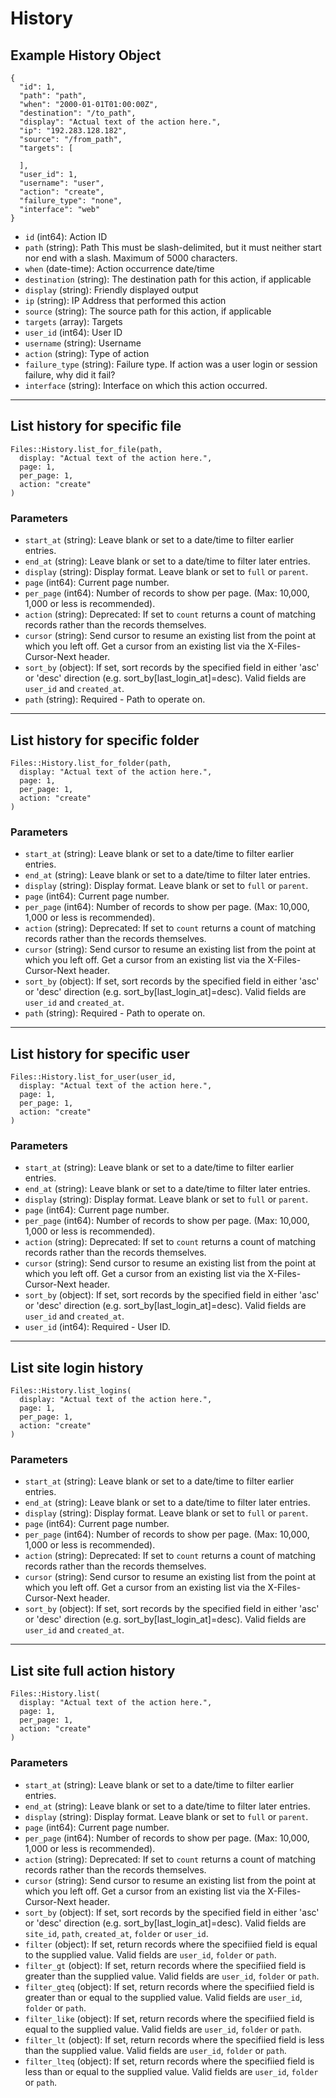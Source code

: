 # History

## Example History Object

```
{
  "id": 1,
  "path": "path",
  "when": "2000-01-01T01:00:00Z",
  "destination": "/to_path",
  "display": "Actual text of the action here.",
  "ip": "192.283.128.182",
  "source": "/from_path",
  "targets": [

  ],
  "user_id": 1,
  "username": "user",
  "action": "create",
  "failure_type": "none",
  "interface": "web"
}
```

* `id` (int64): Action ID
* `path` (string): Path This must be slash-delimited, but it must neither start nor end with a slash. Maximum of 5000 characters.
* `when` (date-time): Action occurrence date/time
* `destination` (string): The destination path for this action, if applicable
* `display` (string): Friendly displayed output
* `ip` (string): IP Address that performed this action
* `source` (string): The source path for this action, if applicable
* `targets` (array): Targets
* `user_id` (int64): User ID
* `username` (string): Username
* `action` (string): Type of action
* `failure_type` (string): Failure type.  If action was a user login or session failure, why did it fail?
* `interface` (string): Interface on which this action occurred.


---

## List history for specific file

```
Files::History.list_for_file(path, 
  display: "Actual text of the action here.", 
  page: 1, 
  per_page: 1, 
  action: "create"
)
```

### Parameters

* `start_at` (string): Leave blank or set to a date/time to filter earlier entries.
* `end_at` (string): Leave blank or set to a date/time to filter later entries.
* `display` (string): Display format. Leave blank or set to `full` or `parent`.
* `page` (int64): Current page number.
* `per_page` (int64): Number of records to show per page.  (Max: 10,000, 1,000 or less is recommended).
* `action` (string): Deprecated: If set to `count` returns a count of matching records rather than the records themselves.
* `cursor` (string): Send cursor to resume an existing list from the point at which you left off.  Get a cursor from an existing list via the X-Files-Cursor-Next header.
* `sort_by` (object): If set, sort records by the specified field in either 'asc' or 'desc' direction (e.g. sort_by[last_login_at]=desc). Valid fields are `user_id` and `created_at`.
* `path` (string): Required - Path to operate on.


---

## List history for specific folder

```
Files::History.list_for_folder(path, 
  display: "Actual text of the action here.", 
  page: 1, 
  per_page: 1, 
  action: "create"
)
```

### Parameters

* `start_at` (string): Leave blank or set to a date/time to filter earlier entries.
* `end_at` (string): Leave blank or set to a date/time to filter later entries.
* `display` (string): Display format. Leave blank or set to `full` or `parent`.
* `page` (int64): Current page number.
* `per_page` (int64): Number of records to show per page.  (Max: 10,000, 1,000 or less is recommended).
* `action` (string): Deprecated: If set to `count` returns a count of matching records rather than the records themselves.
* `cursor` (string): Send cursor to resume an existing list from the point at which you left off.  Get a cursor from an existing list via the X-Files-Cursor-Next header.
* `sort_by` (object): If set, sort records by the specified field in either 'asc' or 'desc' direction (e.g. sort_by[last_login_at]=desc). Valid fields are `user_id` and `created_at`.
* `path` (string): Required - Path to operate on.


---

## List history for specific user

```
Files::History.list_for_user(user_id, 
  display: "Actual text of the action here.", 
  page: 1, 
  per_page: 1, 
  action: "create"
)
```

### Parameters

* `start_at` (string): Leave blank or set to a date/time to filter earlier entries.
* `end_at` (string): Leave blank or set to a date/time to filter later entries.
* `display` (string): Display format. Leave blank or set to `full` or `parent`.
* `page` (int64): Current page number.
* `per_page` (int64): Number of records to show per page.  (Max: 10,000, 1,000 or less is recommended).
* `action` (string): Deprecated: If set to `count` returns a count of matching records rather than the records themselves.
* `cursor` (string): Send cursor to resume an existing list from the point at which you left off.  Get a cursor from an existing list via the X-Files-Cursor-Next header.
* `sort_by` (object): If set, sort records by the specified field in either 'asc' or 'desc' direction (e.g. sort_by[last_login_at]=desc). Valid fields are `user_id` and `created_at`.
* `user_id` (int64): Required - User ID.


---

## List site login history

```
Files::History.list_logins(
  display: "Actual text of the action here.", 
  page: 1, 
  per_page: 1, 
  action: "create"
)
```

### Parameters

* `start_at` (string): Leave blank or set to a date/time to filter earlier entries.
* `end_at` (string): Leave blank or set to a date/time to filter later entries.
* `display` (string): Display format. Leave blank or set to `full` or `parent`.
* `page` (int64): Current page number.
* `per_page` (int64): Number of records to show per page.  (Max: 10,000, 1,000 or less is recommended).
* `action` (string): Deprecated: If set to `count` returns a count of matching records rather than the records themselves.
* `cursor` (string): Send cursor to resume an existing list from the point at which you left off.  Get a cursor from an existing list via the X-Files-Cursor-Next header.
* `sort_by` (object): If set, sort records by the specified field in either 'asc' or 'desc' direction (e.g. sort_by[last_login_at]=desc). Valid fields are `user_id` and `created_at`.


---

## List site full action history

```
Files::History.list(
  display: "Actual text of the action here.", 
  page: 1, 
  per_page: 1, 
  action: "create"
)
```

### Parameters

* `start_at` (string): Leave blank or set to a date/time to filter earlier entries.
* `end_at` (string): Leave blank or set to a date/time to filter later entries.
* `display` (string): Display format. Leave blank or set to `full` or `parent`.
* `page` (int64): Current page number.
* `per_page` (int64): Number of records to show per page.  (Max: 10,000, 1,000 or less is recommended).
* `action` (string): Deprecated: If set to `count` returns a count of matching records rather than the records themselves.
* `cursor` (string): Send cursor to resume an existing list from the point at which you left off.  Get a cursor from an existing list via the X-Files-Cursor-Next header.
* `sort_by` (object): If set, sort records by the specified field in either 'asc' or 'desc' direction (e.g. sort_by[last_login_at]=desc). Valid fields are `site_id`, `path`, `created_at`, `folder` or `user_id`.
* `filter` (object): If set, return records where the specifiied field is equal to the supplied value. Valid fields are `user_id`, `folder` or `path`.
* `filter_gt` (object): If set, return records where the specifiied field is greater than the supplied value. Valid fields are `user_id`, `folder` or `path`.
* `filter_gteq` (object): If set, return records where the specifiied field is greater than or equal to the supplied value. Valid fields are `user_id`, `folder` or `path`.
* `filter_like` (object): If set, return records where the specifiied field is equal to the supplied value. Valid fields are `user_id`, `folder` or `path`.
* `filter_lt` (object): If set, return records where the specifiied field is less than the supplied value. Valid fields are `user_id`, `folder` or `path`.
* `filter_lteq` (object): If set, return records where the specifiied field is less than or equal to the supplied value. Valid fields are `user_id`, `folder` or `path`.
